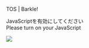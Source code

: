 TOS | Barkle!

JavaScriptを有効にしてください  
Please turn on your JavaScript

![](/static-assets/splash.png?1729493739872)